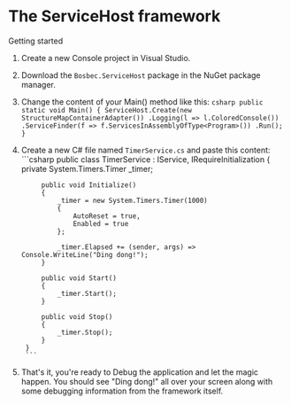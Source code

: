 The ServiceHost framework
=========================

Getting started

1. Create a new Console project in Visual Studio.
2. Download the `Bosbec.ServiceHost` package in the NuGet package manager.
3. Change the content of your Main() method like this:
        ```csharp
        public static void Main()
        {
        	ServiceHost.Create(new StructureMapContainerAdapter())
        		.Logging(l => l.ColoredConsole())
        		.ServiceFinder(f => f.ServicesInAssemblyOfType<Program>())
        		.Run();
        }
        ```
4. Create a new C# file named `TimerService.cs` and paste this content:
        ```csharp
        public class TimerService : IService, IRequireInitialization
        {
        	private System.Timers.Timer _timer;

        	public void Initialize()
        	{
        		_timer = new System.Timers.Timer(1000)
        		{
        			AutoReset = true,
        			Enabled = true
        		};

        		_timer.Elapsed += (sender, args) => Console.WriteLine("Ding dong!");
	        }

        	public void Start()
        	{
        		_timer.Start();
        	}

        	public void Stop()
        	{
        		_timer.Stop();
        	}
        }
        ```
5. That's it, you're ready to Debug the application and let the magic happen.
You should see "Ding dong!" all over your screen along with some debugging
information from the framework itself.
